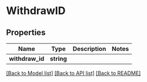 # WithdrawID

## Properties
Name | Type | Description | Notes
------------ | ------------- | ------------- | -------------
**withdraw_id** | **string** |  | 

[[Back to Model list]](../README.md#documentation-for-models) [[Back to API list]](../README.md#documentation-for-api-endpoints) [[Back to README]](../README.md)


